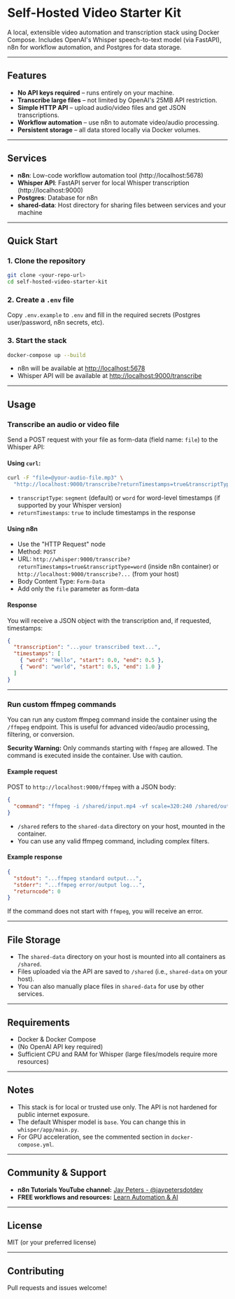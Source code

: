 # Self-Hosted Video Starter Kit

A local, extensible video automation and transcription stack using Docker Compose. Includes OpenAI's Whisper speech-to-text model (via FastAPI), n8n for workflow automation, and Postgres for data storage.

---

## Features

- **No API keys required** – runs entirely on your machine.
- **Transcribe large files** – not limited by OpenAI's 25MB API restriction.
- **Simple HTTP API** – upload audio/video files and get JSON transcriptions.
- **Workflow automation** – use n8n to automate video/audio processing.
- **Persistent storage** – all data stored locally via Docker volumes.

---

## Services

- **n8n**: Low-code workflow automation tool (http://localhost:5678)
- **Whisper API**: FastAPI server for local Whisper transcription (http://localhost:9000)
- **Postgres**: Database for n8n
- **shared-data**: Host directory for sharing files between services and your machine

---

## Quick Start

### 1. Clone the repository

```sh
git clone <your-repo-url>
cd self-hosted-video-starter-kit
```

### 2. Create a `.env` file

Copy `.env.example` to `.env` and fill in the required secrets (Postgres user/password, n8n secrets, etc).

### 3. Start the stack

```sh
docker-compose up --build
```

- n8n will be available at [http://localhost:5678](http://localhost:5678)
- Whisper API will be available at [http://localhost:9000/transcribe](http://localhost:9000/transcribe)

---

## Usage

### Transcribe an audio or video file

Send a POST request with your file as form-data (field name: `file`) to the Whisper API:

#### Using `curl`:

```sh
curl -F "file=@your-audio-file.mp3" \
  "http://localhost:9000/transcribe?returnTimestamps=true&transcriptType=word"
```

- `transcriptType`: `segment` (default) or `word` for word-level timestamps (if supported by your Whisper version)
- `returnTimestamps`: `true` to include timestamps in the response

#### Using n8n

- Use the "HTTP Request" node
- Method: `POST`
- URL: `http://whisper:9000/transcribe?returnTimestamps=true&transcriptType=word` (inside n8n container) or `http://localhost:9000/transcribe?...` (from your host)
- Body Content Type: `Form-Data`
- Add only the `file` parameter as form-data

#### Response

You will receive a JSON object with the transcription and, if requested, timestamps:

```json
{
  "transcription": "...your transcribed text...",
  "timestamps": [
    { "word": "Hello", "start": 0.0, "end": 0.5 },
    { "word": "world", "start": 0.5, "end": 1.0 }
  ]
}
```

---

### Run custom ffmpeg commands

You can run any custom ffmpeg command inside the container using the `/ffmpeg` endpoint. This is useful for advanced video/audio processing, filtering, or conversion.

**Security Warning:** Only commands starting with `ffmpeg` are allowed. The command is executed inside the container. Use with caution.

#### Example request

POST to `http://localhost:9000/ffmpeg` with a JSON body:

```json
{
  "command": "ffmpeg -i /shared/input.mp4 -vf scale=320:240 /shared/output.mp4"
}
```

- `/shared` refers to the `shared-data` directory on your host, mounted in the container.
- You can use any valid ffmpeg command, including complex filters.

#### Example response

```json
{
  "stdout": "...ffmpeg standard output...",
  "stderr": "...ffmpeg error/output log...",
  "returncode": 0
}
```

If the command does not start with `ffmpeg`, you will receive an error.

---

## File Storage

- The `shared-data` directory on your host is mounted into all containers as `/shared`.
- Files uploaded via the API are saved to `/shared` (i.e., `shared-data` on your host).
- You can also manually place files in `shared-data` for use by other services.

---

## Requirements

- Docker & Docker Compose
- (No OpenAI API key required)
- Sufficient CPU and RAM for Whisper (large files/models require more resources)

---

## Notes

- This stack is for local or trusted use only. The API is not hardened for public internet exposure.
- The default Whisper model is `base`. You can change this in `whisper/app/main.py`.
- For GPU acceleration, see the commented section in `docker-compose.yml`.

---

## Community & Support

- **n8n Tutorials YouTube channel:** [Jay Peters - @jaypetersdotdev](https://www.youtube.com/@jaypetersdotdev)
- **FREE workflows and resources:** [Learn Automation & AI](https://www.skool.com/learn-automation-ai/about?ref=1c7ba6137dfc45878406f6f6fcf2c316)

---

## License

MIT (or your preferred license)

---

## Contributing

Pull requests and issues welcome!

